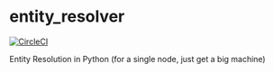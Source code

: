# entity_resolver

[![CircleCI](https://circleci.com/gh/hendrikfrentrup/entityresolver/tree/develop.svg?style=svg)](https://circleci.com/gh/hendrikfrentrup/entityresolver/tree/develop)

Entity Resolution in Python (for a single node, just get a big machine)
